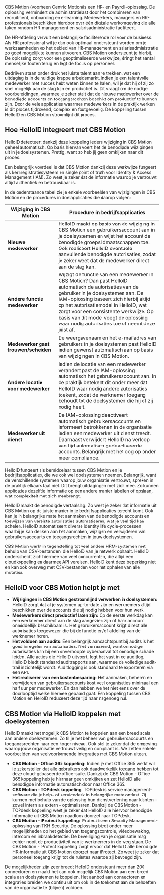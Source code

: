 CBS Motion (voorheen Centric Motion)is een HR- en Payroll-oplossing. De oplossing vermindert de administratielast door het combineren van recruitment, onboarding en e-learning. Medewerkers, managers en HR-professionals beschikken hierdoor over één digitale werkomgeving die alle taken rondom HR-management en salarisadministratie faciliteert.

De HR-afdeling vervult een belangrijke faciliterende rol voor de business. Als HR-professional wil je dan ook optimaal ondersteunt worden om je werkzaamheden op het gebied van HR-management en salarisadministratie zo goed mogelijk te kunnen uitvoeren. CBS Motion ondersteunt je hierbij. De oplossing zorgt voor een geoptimaliseerde werkwijze, dringt het aantal menselijke fouten terug en legt de focus op personeel.

Bedrijven staan onder druk het juiste talent aan te trekken, wat een uitdaging is in de huidige krappe arbeidsmarkt. Indien je een talentvolle medewerker met succes hebt weten binnen te halen, wil je dat hij of zij zo snel mogelijk aan de slag kan en productief is. Dit vraagt om de nodige voorbereidingen, waarmee je zeker stelt dat de nieuwe medewerker over de benodigde accounts en toegangsrechten beschikt om productief te kunnen zijn. Door de vele applicaties waarmee medewerkers in de praktijk werken is dit proces tijdrovend, complex en foutgevoelig. De koppeling tussen HelloID en CBS Motion stroomlijnt dit proces. 

## Hoe HelloID integreert met CBS Motion
HelloID detecteert dankzij deze koppeling iedere wijziging in CBS Motion geheel automatisch. Op basis hiervan voert het de benodigde wijzigingen uit in je doelsystemen. Prettig, want zo heb jij geen omkijken naar dit proces. 

Een belangrijk voordeel is dat CBS Motion dankzij deze werkwijze fungeert als kernregistratiesysteem en single point of truth voor Identity & Access Management (IAM). Zo weet je zeker dat de informatie waarop je vertrouwt altijd authentiek en betrouwbaar is. 

In de onderstaande tabel zie je enkele voorbeelden van wijzigingen in CBS Motion en de procedures in doelapplicaties die daarop volgen:

| Wijziging in CBS Motion	         | Procedure in bedrijfsapplicaties |
| ------------------------------------ | -------------------------------- |
| **Nieuwe medewerker**                |	HelloID maakt op basis van de wijziging in CBS Motion een gebruikersaccount aan in je doelsystemen en wijst het account de benodigde groepslidmaatschappen toe. Ook realiseert HelloID eventuele aanvullende benodigde autorisaties, zodat je zeker weet dat de medewerker direct aan de slag kan. |
| **Andere functie medewerker**        |	Wijzigt de functie van een medewerker in CBS Motion? Dan past HelloID automatisch de autorisaties van de gebruiker in je doelsystemen aan. De IAM-oplossing baseert zich hierbij altijd op het autorisatiemodel in HelloID, wat zorgt voor een consistente werkwijze. Op basis van dit model voegt de oplossing waar nodig autorisaties toe of neemt deze juist af. |
| **Medewerker gaat trouwen/scheiden** | De weergavenaam en het e-mailadres van gebruikers in je doelsystemen past HelloID indien gewenst automatisch aan op basis van wijzigingen in CBS Motion. |
| **Andere locatie voor medewerker**   | Indien de locatie van een medewerker verandert past de IAM-oplossing automatisch het gebruikersaccount aan. In de praktijk betekent dit onder meer dat HelloID waar nodig andere autorisaties toekent, zodat de werknemer toegang behoudt tot de doelsystemen die hij of zij nodig heeft. |
| **Medewerker uit dienst**	           | De IAM-oplossing deactiveert automatisch gebruikersaccounts en informeert betrokkenen in de organisatie indien een medewerker uit dienst treedt. Daarnaast verwijdert HelloID na verloop van tijd automatisch gedeactiveerde accounts. Belangrijk met het oog op onder meer compliance. |

HelloID fungeert als bemiddelaar tussen CBS Motion en je bedrijfsapplicaties, die we ook wel doelsystemen noemen. Belangrijk, want de verschillende systemen waarop jouw organisatie vertrouwt, spreken in de praktijk elkaars taal niet. Dit brengt uitdagingen met zich mee. Zo kunnen applicaties dezelfde informatie op een andere manier labellen of opslaan, wat complexiteit met zich meebrengt.

HelloID maakt de benodigde vertaalslag. Zo weet je zeker dat informatie uit CBS Motion op de juiste manier in je bedrijfsapplicaties terecht komt. Ook kan je in belangrijke mate het aanmaken van de benodigde accounts en toewijzen van vereiste autorisaties automatiseren, wat je veel tijd kan schelen. HelloID automatiseert diverse identity life cycle-processen , waarbij je kan denken aan het aanmaken, wijzigen en verwijderen van gebruikersaccounts en toegangsrechten in jouw doelsystemen.

CBS Motion werkt in tegenstelling tot veel andere HRM-systemen met behulp van CSV-bestanden, die HelloID van je netwerk ophaalt. HelloID onderscheidt zich hiermee van veel concurrenten, die altijd een cloudkoppeling en daarmee API vereisen. HelloID kent deze beperking niet en kan ook overweg met CSV-bestanden voor het ophalen van alle mutaties.

## HelloID voor CBS Motion helpt je met 

* **Wijzigingen in CBS Motion gestroomlijnd verwerken in doelsystemen:** HelloID zorgt dat al je systemen up-to-date zijn en werknemers altijd beschikken over de accounts die zij nodig hebben voor hun werk.
* **Medewerkers direct productief laten zijn:** Op de eerste werkdag kan een werknemer direct aan de slag aangezien zijn of haar account onmiddellijk beschikbaar is. Het gebruikersaccount krijgt direct alle autorisaties toegewezen die bij de functie en/of afdeling van de werknemer horen. 
* **Het voldoen aan audits:** Een belangrijk aandachtspunt bij audits is het goed inregelen van autorisaties. Niet verrassend, want onnodige autorisaties kan bij een onverhoopte cyberaanval tot onnodige schade leiden. Alle acties die HelloID uitvoert, legt het vast in de auditlog. HelloID   biedt standaard auditrapports aan, waarmee de volledige audit-trail inzichtelijk wordt. Auditlogging is ook standaard te exporteren via een API. 
* **Het realiseren van een kostenbesparing:** Het aanmaken, beheren en verwijderen van gebruikersaccounts kost veel organisaties minimaal een half uur per medewerker.  En dan hebben we het niet eens over de doorlooptijd welke hiermee gepaard gaat. Een koppeling tussen CBS Motion en HelloID reduceert deze tijd naar nagenoeg nul. 

## CBS Motion via HelloID koppelen met doelsystemen
HelloID maakt het mogelijk CBS Motion te koppelen aan een breed scala aan andere doelsystemen. Zo til je het beheer van gebruikersaccounts en toegangsrechten naar een hoger niveau. Ook stel je zeker dat de omgeving waarop jouw organisatie vertrouwt veilig en compliant is. We zetten enkele voorbeelden van veelvoorkomende integraties met CBS Motion uiteen.

* **CBS Motion - Office 365 koppeling:** Indien je met Office 365 werkt wil je zekerstellen dat alle gebruikers ook daadwerkelijk toegang hebben tot deze cloud-gebaseerde office-suite. Dankzij de CBS Motion - Office 365 koppeling heb je hiernaar geen omkijken en zet HelloID alle benodigde informatie automatisch door naar Office 365. 
* **CBS Motion - TOPdesk koppeling:** TOPdesk is service management-software die je help- of servicedesk in belangrijke mate ontlast. Zij kunnen met behulp van de oplossing hun dienstverlening naar klanten – zowel intern als extern – optimaliseren. Dankzij de CBS Motion - TOPdesk koppeling weet je zeker dat HelloID alle hiervoor benodigde informatie uit CBS Motion naadloos doorzet naar TOPdesk.
* **CBS Motion - iProtect koppeling:** iProtect is een Security Management-oplossing van TKH Security. De oplossing biedt onder meer mogelijkheden op het gebied van toegangscontrole, videobewaking, intercom en inbraakdetectie. De beveiliging van je organisatie mag echter nooit de productiviteit van je werknemers in de weg staan. De CBS Motion - iProtect koppeling zorgt ervoor dat HelloID alle benodigde HR-informatie uit CBS Motion doorzet naar iProtect. Zo weet je zeker dat personeel toegang krijgt tot de ruimtes waartoe zij bevoegd zijn.

De mogelijkheden zijn zeer breed; HelloID ondersteunt meer dan 200 connectoren en maakt het dan ook mogelijk CBS Motion aan een breed scala aan doelsystemen te koppelen. Het aanbod aan connectoren en integraties breiden we continu uit om ook in de toekomst aan de behoeften van de organisatie te (blijven) voldoen.  
